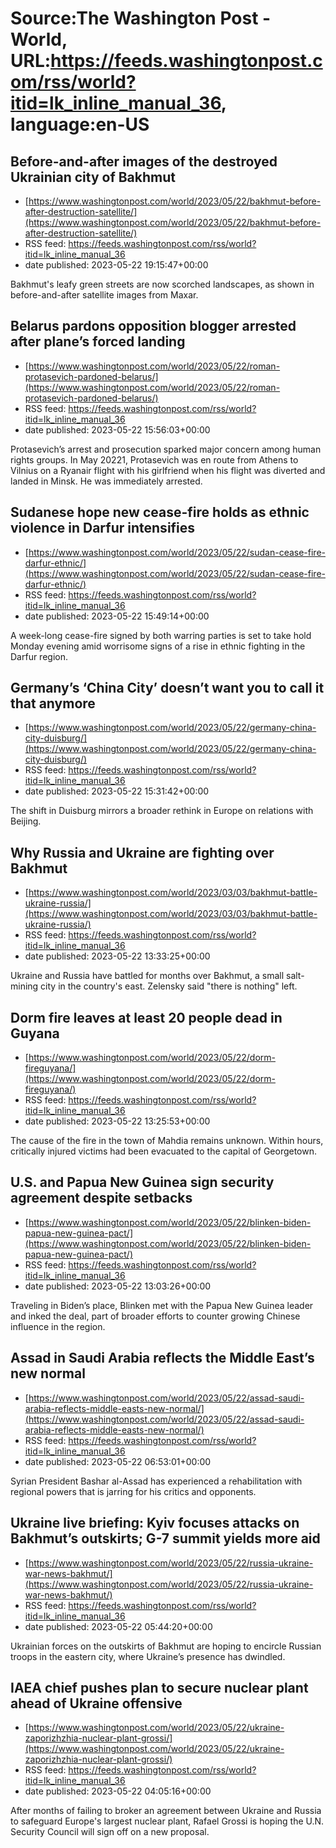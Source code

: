 # Source:The Washington Post - World, URL:https://feeds.washingtonpost.com/rss/world?itid=lk_inline_manual_36, language:en-US

## Before-and-after images of the destroyed Ukrainian city of Bakhmut
 - [https://www.washingtonpost.com/world/2023/05/22/bakhmut-before-after-destruction-satellite/](https://www.washingtonpost.com/world/2023/05/22/bakhmut-before-after-destruction-satellite/)
 - RSS feed: https://feeds.washingtonpost.com/rss/world?itid=lk_inline_manual_36
 - date published: 2023-05-22 19:15:47+00:00

Bakhmut's leafy green streets are now scorched landscapes, as shown in before-and-after satellite images from Maxar.

## Belarus pardons opposition blogger arrested after plane’s forced landing
 - [https://www.washingtonpost.com/world/2023/05/22/roman-protasevich-pardoned-belarus/](https://www.washingtonpost.com/world/2023/05/22/roman-protasevich-pardoned-belarus/)
 - RSS feed: https://feeds.washingtonpost.com/rss/world?itid=lk_inline_manual_36
 - date published: 2023-05-22 15:56:03+00:00

Protasevich’s arrest and prosecution sparked major concern among human rights groups. In May 20221, Protasevich was en route from Athens to Vilnius on a Ryanair flight with his girlfriend when his flight was diverted and landed in Minsk. He was immediately arrested.

## Sudanese hope new cease-fire holds as ethnic violence in Darfur intensifies
 - [https://www.washingtonpost.com/world/2023/05/22/sudan-cease-fire-darfur-ethnic/](https://www.washingtonpost.com/world/2023/05/22/sudan-cease-fire-darfur-ethnic/)
 - RSS feed: https://feeds.washingtonpost.com/rss/world?itid=lk_inline_manual_36
 - date published: 2023-05-22 15:49:14+00:00

A week-long cease-fire signed by both warring parties is set to take hold Monday evening amid worrisome signs of a rise in ethnic fighting in the Darfur region.

## Germany’s ‘China City’ doesn’t want you to call it that anymore
 - [https://www.washingtonpost.com/world/2023/05/22/germany-china-city-duisburg/](https://www.washingtonpost.com/world/2023/05/22/germany-china-city-duisburg/)
 - RSS feed: https://feeds.washingtonpost.com/rss/world?itid=lk_inline_manual_36
 - date published: 2023-05-22 15:31:42+00:00

The shift in Duisburg mirrors a broader rethink in Europe on relations with Beijing.

## Why Russia and Ukraine are fighting over Bakhmut
 - [https://www.washingtonpost.com/world/2023/03/03/bakhmut-battle-ukraine-russia/](https://www.washingtonpost.com/world/2023/03/03/bakhmut-battle-ukraine-russia/)
 - RSS feed: https://feeds.washingtonpost.com/rss/world?itid=lk_inline_manual_36
 - date published: 2023-05-22 13:33:25+00:00

Ukraine and Russia have battled for months over Bakhmut, a small salt-mining city in the country's east. Zelensky said "there is nothing" left.

## Dorm fire leaves at least 20 people dead in Guyana
 - [https://www.washingtonpost.com/world/2023/05/22/dorm-fireguyana/](https://www.washingtonpost.com/world/2023/05/22/dorm-fireguyana/)
 - RSS feed: https://feeds.washingtonpost.com/rss/world?itid=lk_inline_manual_36
 - date published: 2023-05-22 13:25:53+00:00

The cause of the fire in the town of Mahdia remains unknown. Within hours, critically injured victims had been evacuated to the capital of Georgetown.

## U.S. and Papua New Guinea sign security agreement despite setbacks
 - [https://www.washingtonpost.com/world/2023/05/22/blinken-biden-papua-new-guinea-pact/](https://www.washingtonpost.com/world/2023/05/22/blinken-biden-papua-new-guinea-pact/)
 - RSS feed: https://feeds.washingtonpost.com/rss/world?itid=lk_inline_manual_36
 - date published: 2023-05-22 13:03:26+00:00

Traveling in Biden’s place, Blinken met with the Papua New Guinea leader and inked the deal, part of broader efforts to counter growing Chinese influence in the region.

## Assad in Saudi Arabia reflects the Middle East’s new normal
 - [https://www.washingtonpost.com/world/2023/05/22/assad-saudi-arabia-reflects-middle-easts-new-normal/](https://www.washingtonpost.com/world/2023/05/22/assad-saudi-arabia-reflects-middle-easts-new-normal/)
 - RSS feed: https://feeds.washingtonpost.com/rss/world?itid=lk_inline_manual_36
 - date published: 2023-05-22 06:53:01+00:00

Syrian President Bashar al-Assad has experienced a rehabilitation with regional powers that is jarring for his critics and opponents.

## Ukraine live briefing: Kyiv focuses attacks on Bakhmut’s outskirts; G-7 summit yields more aid
 - [https://www.washingtonpost.com/world/2023/05/22/russia-ukraine-war-news-bakhmut/](https://www.washingtonpost.com/world/2023/05/22/russia-ukraine-war-news-bakhmut/)
 - RSS feed: https://feeds.washingtonpost.com/rss/world?itid=lk_inline_manual_36
 - date published: 2023-05-22 05:44:20+00:00

Ukrainian forces on the outskirts of Bakhmut are hoping to encircle Russian troops in the eastern city, where Ukraine’s presence has dwindled.

## IAEA chief pushes plan to secure nuclear plant ahead of Ukraine offensive
 - [https://www.washingtonpost.com/world/2023/05/22/ukraine-zaporizhzhia-nuclear-plant-grossi/](https://www.washingtonpost.com/world/2023/05/22/ukraine-zaporizhzhia-nuclear-plant-grossi/)
 - RSS feed: https://feeds.washingtonpost.com/rss/world?itid=lk_inline_manual_36
 - date published: 2023-05-22 04:05:16+00:00

After months of failing to broker an agreement between Ukraine and Russia to safeguard Europe's largest nuclear plant, Rafael Grossi is hoping the U.N. Security Council will sign off on a new proposal.

